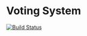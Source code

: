 # Voting System 

[![Build Status](https://travis-ci.org/Arquisoft/Voting_1a.svg?branch=master)](https://travis-ci.org/Arquisoft/Voting_1a) 



